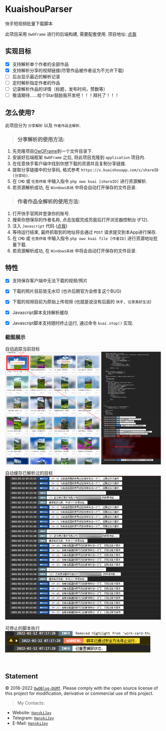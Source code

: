 # KuaishouParser
快手短视频批量下载脚本

此项目采用 `OwOFrame` 进行的后端构建, 需要配套使用. 项目地址: [点我](https://github.com/Tommy131/OwOFrame)

## 实现目标

- [x] 支持解析单个作者的全部作品
- [x] 支持解析分享的视频链接(尽管作品被作者设为不允许下载)
- [ ] 后台显示最近的解析记录
- [ ] 定时解析指定作者的作品
- [ ] 记录解析作品的详情（标题，发布时间，赞数等）
- [ ] 敬请期待......给个Star鼓励我开发吧！！！拜托了！！！

## 怎么使用?
此项目分为 `分享解析` 以及 `作者作品全解析`.

> ### 分享解析的使用方法:
1. 先克隆项目[OwOFrame](https://github.com/Tommy131/OwOFrame)到一个文件目录下.
2. 安装好后端框架 `OwOFrame` 之后, 将此项目克隆到 `application` 项目内.
3. 在任意快手客户端中找到你想下载的资源并且复制分享链接.
4. 提取分享链接中的分享码, 格式参考 `https://v.kuaishouapp.com/s/shareID (分享码)`.
5. 在 `CMD` 或 `任意终端` 中输入指令 `php owo kuai [shareID]` 进行资源解析.
6. 若资源解析成功, 在 `Windows系统` 中将会自动打开保存的文件目录.

> ### 作者作品全解析的使用方法:
1. 打开快手官网并登录你的账号.
2. 搜索你想保存的作者名称, 点击加载完成页面后打开浏览器控制台 (F12).
3. 注入 `Javascript` 代码 ([点我](/static/js/KuaishouParser.js))
4. 等待运行结束, 最终抓取到的地址将会通过 `POST` 请求提交到本App进行保存.
5. 在 `CMD` 或 `任意终端` 中输入指令 `php owo kuai file [作者ID]` 进行资源地址批量下载.
6. 若资源解析成功, 在 `Windows系统` 中将会自动打开保存的文件目录.

## 特性
- [x] 支持保存客户端中无法下载的视频/照片
- [x] 下载的照片目前皆无水印 (也许后期官方会修复这个BUG)
- [x] 下载的视频目前为原始上传视频 (也就是说没有后面的 `快手, 记录美好生活`)
- [x] Javascript脚本支持解析缓存
- [x] Javascript脚本支持随时终止运行, 通过命令 `kuai.stop()` 实现.


### 截图展示

自动追踪当前目标<br/>
![自动追踪当前目标](static/img/autotrack.png)

自动缓存已解析过的目标<br/>
![自动缓存已解析过的目标](static/img/cached.png)

可停止的脚本执行<br/>
![可停止的脚本执行](static/img/stoppable.png)

<br/>


## Statement
&copy; 2016-2022 [`OwOBlog-DGMT`](https://www.owoblog.com). Please comply with the open source license of this project for modification, derivative or commercial use of this project.

> My Contacts:
- Website: [`HanskiJay`](https://www.owoblog.com)
- Telegram: [`HanskiJay`](https://t.me/HanskiJay)
- E-Mail: [`HanskiJay`](mailto:support@owoblog.com)
